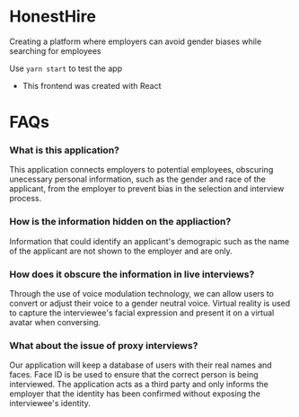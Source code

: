 # HonestHire
Creating a platform where employers can avoid gender biases while searching for employees

Use `yarn start` to test the app

* This frontend was created with React


# FAQs

### What is this application? 
This application connects employers to potential employees, obscuring unecessary personal information, such as the gender and race of the applicant, from the employer to prevent bias in the selection and interview process.

### How is the information hidden on the appliaction?
Information that could identify an applicant's demograpic such as the name of the applicant are not shown to the employer and are only.

### How does it obscure the information in live interviews?
Through the use of voice modulation technology, we can allow users to convert or adjust their voice to a gender neutral voice. Virtual reality is used to capture the interviewee's facial expression and present it on a virtual avatar when conversing.

### What about the issue of proxy interviews?
Our application will keep a database of users with their real names and faces. Face ID is be used to ensure that the correct person is being interviewed. The application acts as a third party and only informs the employer that the identity has been confirmed without exposing the interviewee's identity.
